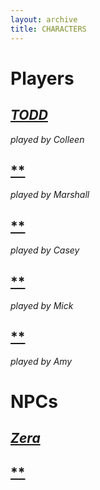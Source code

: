 ```yaml
---
layout: archive
title: CHARACTERS
---
```

# **Players**

## [*TODD*](/characters/todd)
*played by Colleen*

## [**](/characters/)
*played by Marshall*

## [**](/characters/)
*played by Casey*

## [**](/characters/)
*played by Mick*

## [**](/characters/)
*played by Amy*

# NPCs

## [*Zera*](/characters/)

## [**](/characters/)
